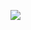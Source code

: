 [![](https://github-readme-stats.vercel.app/api?username=Wicked7000&show_icons=true&theme=radical)](https://github.com/anuraghazra/github-readme-stats)
